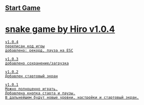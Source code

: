 ## <a href="https://h1rohamada.github.io/snake/index.html" />Start Game
# snake game by Hiro v1.0.4
    v1.0.4
    переписан код игры
    добавлено: рекорд, пауза на ESC

    v1.0.3
    добавлено сохранение/загрузка

    v1.0.2
    Добавлен стартовый экран

    v1.0.1
    Можно полноценно играть.
    Добавлена кнопка старта и паузы.
    В дальнейшем будут новые уровни, настройки и стартовый экран.